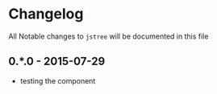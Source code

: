 # Changelog

All Notable changes to `jstree` will be documented in this file

## 0.*.0 - 2015-07-29

 - testing the component